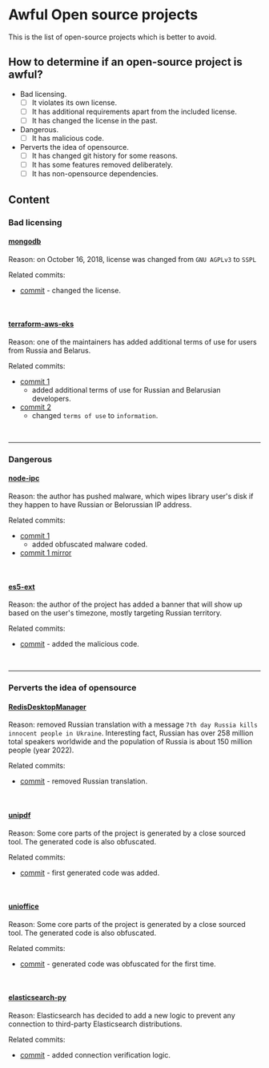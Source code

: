 # Awful Open source projects

This is the list of open-source projects which is better to avoid.

## How to determine if an open-source project is awful?

- Bad licensing.
    - [ ] It violates its own license.
    - [ ] It has additional requirements apart from the included license.
    - [ ] It has changed the license in the past.

- Dangerous.
    - [ ] It has malicious code.

- Perverts the idea of opensource.
    - [ ] It has changed git history for some reasons.
    - [ ] It has some features removed deliberately.
    - [ ] It has non-opensource dependencies.

## Content

### Bad licensing

#### [mongodb](https://github.com/mongodb/mongo)

Reason: on October 16, 2018, license was changed from `GNU AGPLv3` to `SSPL`

Related commits:
- [commit](https://github.com/mongodb/mongo/commit/5851c894963cb2d675f2c0628e2dc782e23e65a9) - changed the license.

<br/>

#### [terraform-aws-eks](https://github.com/terraform-aws-modules/terraform-aws-eks)

Reason: one of the maintainers has added additional terms of use for users from Russia and Belarus.

Related commits:

- [commit 1](https://github.com/terraform-aws-modules/terraform-aws-eks/commit/fad350d5bf36a7e39aa3840926b4c9968e9f594c)
    - added additional terms of use for Russian and Belarusian developers.
- [commit 2](https://github.com/terraform-aws-modules/terraform-aws-eks/commit/f5511e4df1f06954229f48df1cf87f9ebc8da26a)
    - changed `terms of use` to `information`.

<br/>

---

### Dangerous

#### [node-ipc](https://github.com/RIAEvangelist/node-ipc)

Reason: the author has pushed malware, which wipes library user's disk if they happen to have Russian or Belorussian IP
address.

Related commits:

- [commit 1](https://github.com/RIAEvangelist/node-ipc/blob/847047cf7f81ab08352038b2204f0e7633449580/dao/ssl-geospec.js)
    - added obfuscated malware coded.
- [commit 1 mirror](https://github.com/awful-lists-archives/node-ipc/blob/847047cf7f81ab08352038b2204f0e7633449580/dao/ssl-geospec.js)

<br/>

#### [es5-ext](https://github.com/medikoo/es5-ext)

Reason: the author of the project has added a banner that will show up based on the user's timezone, mostly targeting
Russian territory.

Related commits:

- [commit](https://github.com/medikoo/es5-ext/commit/28de285ed433b45113f01e4ce7c74e9a356b2af2) - added the malicious
  code.

<br/>

---

### Perverts the idea of opensource

#### [RedisDesktopManager](https://github.com/uglide/RedisDesktopManager)

Reason: removed Russian translation with a message `7th day Russia kills innocent people in Ukraine`. Interesting fact,
Russian has over 258 million total speakers worldwide and the population of Russia is about 150 million people (year
2022).

Related commits:

- [commit](https://github.com/uglide/RedisDesktopManager/commit/8b2b357d9d233100f84a69f81ed22b8caa04fa22) - removed
  Russian translation.

<br/>

#### [unipdf](https://github.com/unidoc/unipdf)

Reason: Some core parts of the project is generated by a close sourced tool. The generated code is also obfuscated.

Related commits:
- [commit](https://github.com/unidoc/unipdf/commit/3e38be12372a698f6c09467ebaf7e51ae06a299b) - first generated code was added.

<br/>

#### [unioffice](https://github.com/unidoc/unioffice)

Reason: Some core parts of the project is generated by a close sourced tool. The generated code is also obfuscated.

Related commits:
- [commit](https://github.com/unidoc/unioffice/commit/25f34f3f929930dcc59fd85da90e30f79a6d5ff7) - generated code was obfuscated for the first time.

<br/>

#### [elasticsearch-py](https://github.com/elastic/elasticsearch-py)

Reason: Elasticsearch has decided to add a new logic to prevent any connection to third-party Elasticsearch distributions.

Related commits:
- [commit](https://github.com/elastic/elasticsearch-py/pull/1623/commits/89c5cb7630fec6f4a8c53908623772e7e6130989) - added connection verification logic.